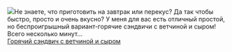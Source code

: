 <!--2025-04-04 19:06:40-->
<div class="yb">
  <div class="rss smaller1 povarenok"><a class="light" href="https://www.povarenok.ru/recipes/show/182509/"><img src="https://www.povarenok.ru/data/cache/2025apr/04/06/3170488_41526-640x480.jpg"></a>Не знаете, что приготовить на завтрак или перекус? Да так чтобы быстро, просто и очень вкусно? У меня для вас есть отличный простой, но беспроигрышный вариант-горячие сэндвичи с ветчиной и сыром! Всего несколько минут... <br><a class="light" href="https://www.povarenok.ru/recipes/show/182509/">Горячий сэндвич с ветчиной и сыром</a></div>
</div>
